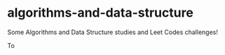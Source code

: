 # algorithms-and-data-structure
Some Algorithms and Data Structure studies and Leet Codes challenges!

To